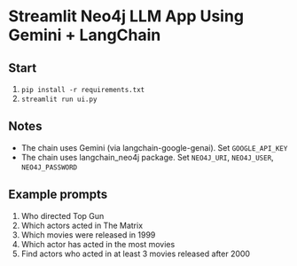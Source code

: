 # Streamlit Neo4j LLM App Using Gemini + LangChain

## Start

1. `pip install -r requirements.txt`
2. `streamlit run ui.py`

## Notes

- The chain uses Gemini (via langchain-google-genai). Set `GOOGLE_API_KEY`
- The chain uses langchain_neo4j package. Set `NEO4J_URI`, `NEO4J_USER`, `NEO4J_PASSWORD`

## Example prompts

1. Who directed Top Gun
2. Which actors acted in The Matrix
3. Which movies were released in 1999
4. Which actor has acted in the most movies
5. Find actors who acted in at least 3 movies released after 2000
